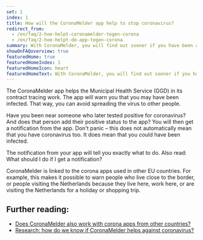 ```yaml
---
set: 1
index: 1
title: How will the CoronaMelder app help to stop coronavirus?
redirect_from: 
  - /en/faq/2-hoe-helpt-coronamelder-tegen-corona
  - /en/faq/2-hoe-helpt-de-app-tegen-corona
summary: With CoronaMelder, you will find out sooner if you have been at a higher risk of infection.
showOnFAQoverview: true
featuredHome: true
featuredHomeIndex: 1
featuredHomeIcon: heart
featuredHomeText: With CoronaMelder, you will find out sooner if you have been at a higher risk of infection.
---
```

The CoronaMelder app helps the Municipal Health Service (GGD) in its contract tracing work. The app will warn you that you may have been infected. That way, you can avoid spreading the virus to other people.
 
Have you been near someone who later tested positive for coronavirus? And does that person add their positive status to the app? You will then get a notification from the app. Don't panic – this does not automatically mean that you have coronavirus too. It does mean that you could have been infected.
 
The notification from your app will tell you exactly what to do. Also read: What should I do if I get a notification?
 
CoronaMelder is linked to the corona apps used in other EU countries. For example, this makes it possible to warn people who live close to the border, or people visiting the Netherlands because they live here, work here, or are visiting the Netherlands for a holiday or shopping trip.

## Further reading:

- <a href="/{{page.lang}}/faq/1-7-werkt-coronamelder-ook-met-apps-uit-andere-landen" lang="en" hreflang="en">Does CoronaMelder also work with corona apps from other countries?</a>
- <a href="/{{page.lang}}/faq/3-1-onderzoek-hoe-weten-we-of-coronamelder-helpt-tegen-corona" lang="en" hreflang="en">Research: how do we know if CoronaMelder helps against coronavirus?</a>
